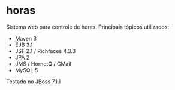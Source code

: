 horas
=====

Sistema web para controle de horas. Principais tópicos utilizados:

- Maven 3
- EJB 3.1
- JSF 2.1 / Richfaces 4.3.3
- JPA 2
- JMS / HornetQ / GMail
- MySQL 5

Testado no JBoss 7.1.1
